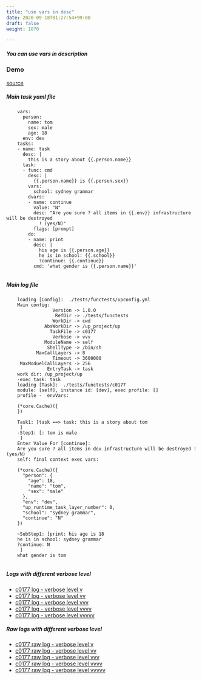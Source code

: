 ```yaml
---
title: "use vars in desc"
date: 2020-09-18T01:27:54+99:00
draft: false
weight: 1870

---
```


##### You can use vars in description


### Demo








[source](https://github.com/upcmd/up/blob/master/tests/functests/c0177.yml)

##### Main task yaml file
```
    vars:
      person:
        name: tom
        sex: male
        age: 18
      env: dev
    tasks:
    - name: task
      desc: |
        this is a story about {{.person.name}}
      task:
      - func: cmd
        desc: |
          {{.person.name}} is {{.person.sex}}
        vars:
          school: sydney grammar
        dvars:
        - name: continue
          value: "N"
          desc: "Are you sure ? all items in {{.env}} infrastructure will be destroyed
            ! (yes/N)"
          flags: [prompt]
        do:
        - name: print
          desc: |
            his age is {{.person.age}}
            he is in school: {{.school}}
            ?continue: {{.continue}}
          cmd: 'what gender is {{.person.name}}'
    
```
##### Main log file
```
    loading [Config]:  ./tests/functests/upconfig.yml
    Main config:
                 Version -> 1.0.0
                  RefDir -> ./tests/functests
                 WorkDir -> cwd
              AbsWorkDir -> /up_project/up
                TaskFile -> c0177
                 Verbose -> vvv
              ModuleName -> self
               ShellType -> /bin/sh
           MaxCallLayers -> 8
                 Timeout -> 3600000
     MaxModuelCallLayers -> 256
               EntryTask -> task
    work dir: /up_project/up
    -exec task: task
    loading [Task]:  ./tests/functests/c0177
    module: [self], instance id: [dev], exec profile: []
    profile -  envVars:
    
    (*core.Cache)({
    })
    
    Task1: [task ==> task: this is a story about tom
     ]
    -Step1: [: tom is male
     ]
    Enter Value For [continue]: 
    Are you sure ? all items in dev infrastructure will be destroyed ! (yes/N)
    self: final context exec vars:
    
    (*core.Cache)({
      "person": {
        "age": 18,
        "name": "tom",
        "sex": "male"
      },
      "env": "dev",
      "up_runtime_task_layer_number": 0,
      "school": "sydney grammar",
      "continue": "N"
    })
    
    ~SubStep1: [print: his age is 18
    he is in school: sydney grammar
    ?continue: N
     ]
    what gender is tom
    
```


##### Logs with different verbose level
* [c0177 log - verbose level v](../../logs/c0177_v)
* [c0177 log - verbose level vv](../../logs/c0177_vv)
* [c0177 log - verbose level vvv](../../logs/c0177_vvvv)
* [c0177 log - verbose level vvvv](../../logs/c0177_vvvv)
* [c0177 log - verbose level vvvvv](../../logs/c0177_vvvvv)

##### Raw logs with different verbose level
* [c0177 raw log - verbose level v](../../reflogs/c0177_v.log)
* [c0177 raw log - verbose level vv](../../reflogs/c0177_vv.log)
* [c0177 raw log - verbose level vvv](../../reflogs/c0177_vvv.log)
* [c0177 raw log - verbose level vvvv](../../reflogs/c0177_vvvv.log)
* [c0177 raw log - verbose level vvvvv](../../reflogs/c0177_vvvvv.log)







